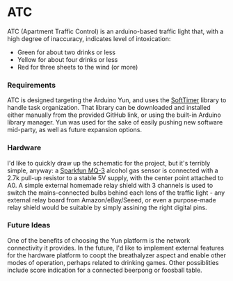 # ATC
ATC (Apartment Traffic Control) is an arduino-based traffic light that, with a high degree of inaccuracy, indicates level of intoxication:

  - Green for about two drinks or less
  - Yellow for about four drinks or less
  - Red for three sheets to the wind (or more)

### Requirements
ATC is designed targeting the Arduino Yun, and uses the [SoftTimer](https://github.com/prampec/arduino-softtimer) library to handle task organization. That library can be downloaded and installed either manually from the provided GitHub link, or using the built-in Arduino library manager. Yun was used for the sake of easily pushing new software mid-party, as well as future expansion options.

### Hardware
I'd like to quickly draw up the schematic for the project, but it's terribly simple, anyway: a [Sparkfun MQ-3](https://www.sparkfun.com/products/8880) alcohol gas sensor is connected with a 2.7k pull-up resistor to a stable 5V supply, with the center point attached to A0. A simple external homemade relay shield with 3 channels is used to switch the mains-connected bulbs behind each lens of the traffic light - any external relay board from Amazon/eBay/Seeed, or even a purpose-made relay shield would be suitable by simply assining the right digital pins.

### Future Ideas
One of the benefits of choosing the Yun platform is the network connectivity it provides. In the future, I'd like to implement external features for the hardware platform to coopt the breathalyzer aspect and enable other modes of operation, perhaps related to drinking games. Other possiblities include score indication for a connected beerpong or foosball table.
